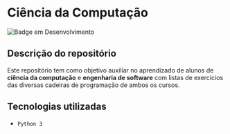 # Ciência da Computação
![Badge em Desenvolvimento](http://img.shields.io/static/v1?label=STATUS&message=EM%20ANDAMENTO&color=GREEN&style=for-the-badge)

## Descrição do repositório
Este repositório tem como objetivo auxiliar no aprendizado de alunos de **ciência da computação** e **engenharia de software** com listas de exercícios das diversas cadeiras de programação de ambos os cursos. 

## Tecnologias utilizadas
- `Python 3`
